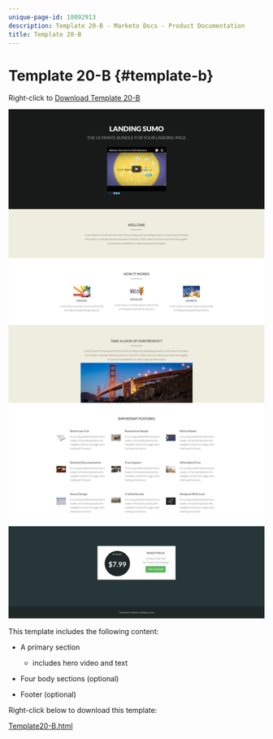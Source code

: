 ```yaml
---
unique-page-id: 10092913
description: Template 20-B - Marketo Docs - Product Documentation
title: Template 20-B
---
```


# Template 20-B {#template-b}

Right-click to [Download Template 20-B](http://docs.marketo.com/download/attachments/10092913/template-20b.html?version=1&modificationdate=1441750700000&api=v2)

![](assets/template-20b.png)

This template includes the following content:

* A primary section

    * includes hero video and text

* Four body sections (optional)
* Footer (optional)

Right-click below to download this template:

[Template20-B.html](http://docs.marketo.com/download/attachments/10092913/template-20b.html?version=1&modificationdate=1441750700000&api=v2)

